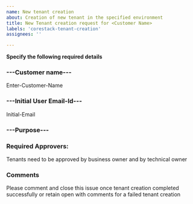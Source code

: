 ```yaml
---
name: New tenant creation 
about: Creation of new tenant in the specified environment
title: New Tenant creation request for <Customer Name> 
labels: 'corestack-tenant-creation'
assignees: ''

---
```


**Specify the following required details**
<!--- Specify the environment , customer name and Initial admin mail-id, Purpose of the tenant --->

<!--- specify the customer name - This will be the tenant name in the tenant manager ---> 
### ---Customer name--- 

Enter-Customer-Name
  

### ---Initial User Email-Id--- 

Initial-Email

<!--- specify the justification for new tenant creation --->
### ---Purpose--- 

### Required Approvers:
<!--- DEVOPS modification ONLY --->
Tenants need to be approved by business owner and by technical owner 

### Comments
<!--- DEVOPS modification ONLY --->
Please comment and close this issue once tenant creation completed successfully or retain open with comments for a failed tenant creation

